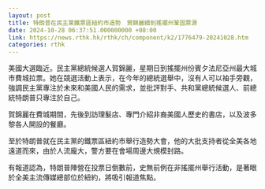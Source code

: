 ```yaml
---
layout: post
title: 特朗普在民主黨鐵票區紐約市造勢　賀錦麗續到搖擺州鞏固票源
date: 2024-10-28 06:37:51.000000000 +08:00
link: https://news.rthk.hk/rthk/ch/component/k2/1776479-20241028.htm
categories: rthk
---
```


美國大選臨近。民主黨總統候選人賀錦麗，星期日到搖擺州份賓夕法尼亞州最大城市費城拉票。她在競選活動上表示，在今年的總統選舉中，沒有人可以袖手旁觀，強調民主黨專注於未來和美國人民的需求，並批評對手、共和黨總統候選人、前總統特朗普只專注於自己。

賀錦麗在費城期間，先後到訪理髮店、專門介紹非裔美國人歷史的書店，以及波多黎各人開設的餐廳。

至於特朗普就在民主黨的鐵票區紐約市舉行造勢大會，他的大批支持者從全美各地遠道而來，由於人流龐大，警方要在會場周邊大規模封路。

有報道認為，特朗普陣營在投票日倒數前，史無前例在非搖擺州舉行活動，是著眼於全美主流傳媒總部位於紐約，將吸引報道焦點。
